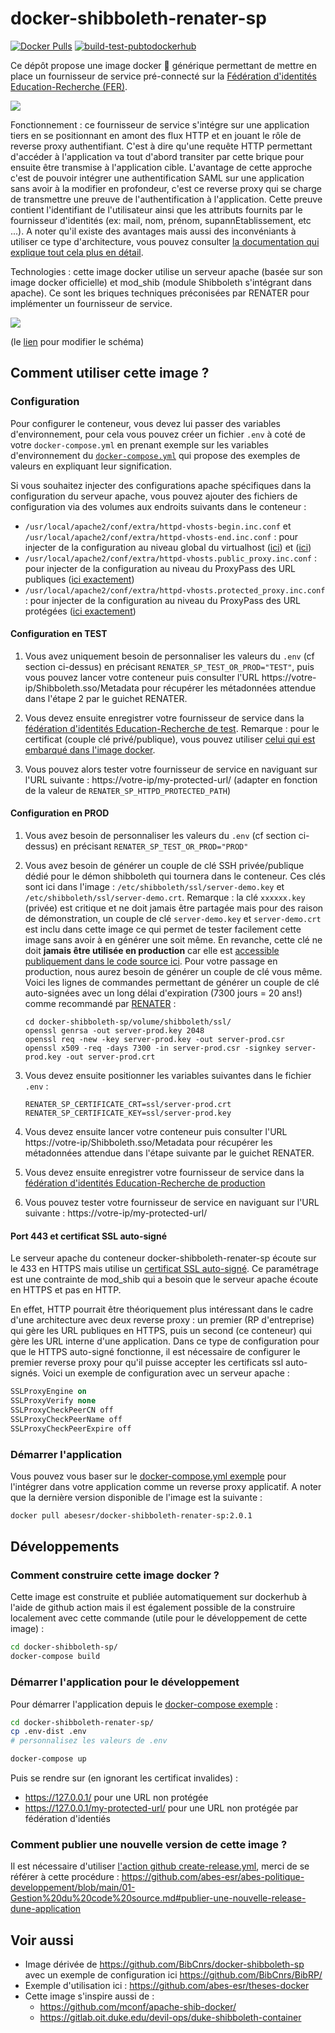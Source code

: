 # docker-shibboleth-renater-sp

[![Docker Pulls](https://img.shields.io/docker/pulls/abesesr/docker-shibboleth-renater-sp.svg)](https://hub.docker.com/r/abesesr/docker-shibboleth-renater-sp/) [![build-test-pubtodockerhub](https://github.com/abes-esr/docker-shibboleth-renater-sp/actions/workflows/build-test-pubtodockerhub.yml/badge.svg)](https://github.com/abes-esr/docker-shibboleth-renater-sp/actions/workflows/build-test-pubtodockerhub.yml)

Ce dépôt propose une image docker 🐳 générique permettant de mettre en place un fournisseur de service pré-connecté sur la [Fédération d'identités Education-Recherche (FER)](https://services.renater.fr/federation/index).

<img src="https://docs.google.com/drawings/d/e/2PACX-1vSTwzl0nQDoAVwzCUnAC9I5icDhcA2_YlHn6Glx1GFdiZSRFGdA9EPbeR50kMP6njUfsDeRut_L9aXJ/pub?w=301&amp;h=216">

Fonctionnement : ce fournisseur de service s'intégre sur une application tiers en se positionnant en amont des flux HTTP et en jouant le rôle de reverse proxy authentifiant. C'est à dire qu'une requête HTTP permettant d'accéder à l'application va tout d'abord transiter par cette brique pour ensuite être transmise à l'application cible. L'avantage de cette approche c'est de pouvoir intégrer une authentification SAML sur une application sans avoir à la modifier en profondeur, c'est ce reverse proxy qui se charge de transmettre une preuve de l'authentification à l'application. Cette preuve contient l'identifiant de l'utilisateur ainsi que les attributs fournits par le fournisseur d'identités (ex: mail, nom, prénom, supannEtablissement, etc ...). A noter qu'il existe des avantages mais aussi des inconvéniants à utiliser ce type d'architecture, vous pouvez consulter [la documentation qui explique tout cela plus en détail](https://services.renater.fr/federation/documentation/generale/shib-et-reverseproxy).

Technologies : cette image docker utilise un serveur apache (basée sur son image docker officielle) et mod_shib (module Shibboleth s'intégrant dans apache). Ce sont les briques techniques préconisées par RENATER pour implémenter un fournisseur de service.

<img src="https://docs.google.com/drawings/d/e/2PACX-1vRMfhC8StjZi8KUXUnAoQA7MJG4BymqQue0dIxnsR9-VchR9dJTOh3tRU8j_3ngpvPaU9rReELFVrG8/pub?w=945&amp;h=665">

(le [lien](https://docs.google.com/drawings/d/1lGluW3Kpq7p2j2Hx8SmAqkDAKFmw6Zu7P8YuhTPV0ew/edit) pour modifier le schéma)



## Comment utiliser cette image ?

### Configuration

Pour configurer le conteneur, vous devez lui passer des variables d'environnement, pour cela vous pouvez créer un fichier ``.env`` à coté de votre ``docker-compose.yml`` en prenant exemple sur les variables d'environnement du [``docker-compose.yml``](./docker-compose.yml) qui propose des exemples de valeurs en expliquant leur signification.

Si vous souhaitez injecter des configurations apache spécifiques dans la configuration du serveur apache, vous pouvez ajouter des fichiers de configuration via des volumes aux endroits suivants dans le conteneur :
- ``/usr/local/apache2/conf/extra/httpd-vhosts-begin.inc.conf`` et ``/usr/local/apache2/conf/extra/httpd-vhosts-end.inc.conf`` : pour injecter de la configuration au niveau global du virtualhost ([ici](./image/httpd-vhosts.conf#L53-L53)) et ([ici](./image/httpd-vhosts.conf#L109-L110)) 
- ``/usr/local/apache2/conf/extra/httpd-vhosts.public_proxy.inc.conf`` : pour injecter de la configuration au niveau du ProxyPass des URL publiques ([ici exactement](./image/httpd-vhosts.conf#L59))
- ``/usr/local/apache2/conf/extra/httpd-vhosts.protected_proxy.inc.conf`` : pour injecter de la configuration au niveau du ProxyPass des URL protégées ([ici exactement](./image/httpd-vhosts.conf#L91))


#### Configuration en TEST

1) Vous avez uniquement besoin de personnaliser les valeurs du ``.env`` (cf section ci-dessus) en précisant ``RENATER_SP_TEST_OR_PROD="TEST"``, puis vous pouvez lancer votre conteneur puis consulter l'URL https://votre-ip/Shibboleth.sso/Metadata pour récupérer les métadonnées attendue dans l'étape 2 par le guichet RENATER.

2) Vous devez ensuite enregistrer votre fournisseur de service dans la [fédération d'identités Education-Recherche de test](https://federation.renater.fr/registry?action=get_all). Remarque : pour le certificat (couple clé privé/publique), vous pouvez utiliser [celui qui est embarqué dans l'image docker](https://github.com/abes-esr/docker-shibboleth-renater-sp/tree/main/image/shibboleth/ssl).

3) Vous pouvez alors tester votre fournisseur de service en naviguant sur l'URL suivante : https://votre-ip/my-protected-url/ (adapter en fonction de la valeur de ``RENATER_SP_HTTPD_PROTECTED_PATH``)

#### Configuration en PROD

1) Vous avez besoin de personnaliser les valeurs du ``.env`` (cf section ci-dessus) en précisant ``RENATER_SP_TEST_OR_PROD="PROD"``

2) Vous avez besoin de générer un couple de clé SSH privée/publique dédié pour le démon shibboleth qui tournera dans le conteneur. Ces clés sont ici dans l'image : ``/etc/shibboleth/ssl/server-demo.key`` et ``/etc/shibboleth/ssl/server-demo.crt``. Remarque : la clé ``xxxxxx.key`` (privée) est critique et ne doit jamais être partagée mais pour des raison de démonstration, un couple de clé ``server-demo.key`` et ``server-demo.crt`` est inclu dans cette image ce qui permet de tester facilement cette image sans avoir à en générer une soit même. En revanche, cette clé ne doit **jamais être utilisée en production** car elle est [accessible publiquement dans le code source ici](https://github.com/abes-esr/docker-shibboleth-renater-sp/blob/main/image/shibboleth/ssl/server-demo.key). Pour votre passage en production, nous aurez besoin de générer un couple de clé vous même. Voici les lignes de commandes permettant de générer un couple de clé auto-signées avec un long délai d'expiration (7300 jours = 20 ans!) comme recommandé par [RENATER](https://services.renater.fr/federation/documentation/generale/certificats-saml#recommandations_techniques_pour_les_certificats) :
   ```
   cd docker-shibboleth-sp/volume/shibboleth/ssl/
   openssl genrsa -out server-prod.key 2048
   openssl req -new -key server-prod.key -out server-prod.csr
   openssl x509 -req -days 7300 -in server-prod.csr -signkey server-prod.key -out server-prod.crt
   ```
3) Vous devez ensuite positionner les variables suivantes dans le fichier ``.env`` :
   ```
   RENATER_SP_CERTIFICATE_CRT=ssl/server-prod.crt
   RENATER_SP_CERTIFICATE_KEY=ssl/server-prod.key
   ```

4) Vous devez ensuite lancer votre conteneur puis consulter l'URL https://votre-ip/Shibboleth.sso/Metadata pour récupérer les métadonnées attendue dans l'étape suivante par le guichet RENATER.

5) Vous devez ensuite enregistrer votre fournisseur de service dans la [fédération d'identités Education-Recherche de production](https://federation.renater.fr/registry?action=get_all)

6) Vous pouvez tester votre fournisseur de service en naviguant sur l'URL suivante : https://votre-ip/my-protected-url/

#### Port 443 et certificat SSL auto-signé

Le serveur apache du conteneur docker-shibboleth-renater-sp écoute sur le 433 en HTTPS mais utilise un [certificat SSL auto-signé](https://github.com/abes-esr/docker-shibboleth-renater-sp/blob/f07137eb54e5155f14d0e7266ee921deaf620ab8/image/httpd-vhosts.conf#L31-L36). Ce paramétrage est une contrainte de mod_shib qui a besoin que le serveur apache écoute en HTTPS et pas en HTTP.

En effet, HTTP pourrait être théoriquement plus intéressant dans le cadre d'une architecture avec deux reverse proxy : un premier (RP d'entreprise) qui gère les URL publiques en HTTPS, puis un second (ce conteneur) qui gère les URL interne d'une application. Dans ce type de configuration pour que le HTTPS auto-signé fonctionne, il est nécessaire de configurer le premier reverse proxy pour qu'il puisse accepter les certificats ssl auto-signés. Voici un exemple de configuration avec un serveur apache :
```apache
SSLProxyEngine on
SSLProxyVerify none
SSLProxyCheckPeerCN off
SSLProxyCheckPeerName off
SSLProxyCheckPeerExpire off
```


### Démarrer l'application

Vous pouvez vous baser sur le [docker-compose.yml exemple](https://github.com/abes-esr/docker-shibboleth-renater-sp/blob/main/docker-compose.yml) pour l'intégrer dans votre application comme un reverse proxy applicatif. A noter que la dernière version disponible de l'image est la suivante :
```bash
docker pull abesesr/docker-shibboleth-renater-sp:2.0.1
```

## Développements

### Comment construire cette image docker ?

Cette image est construite et publiée automatiquement sur dockerhub à l'aide de github action mais il est également possible de la construire localement avec cette commande (utile pour le développement de cette image) :
```bash
cd docker-shibboleth-sp/
docker-compose build
```

### Démarrer l'application pour le développement

Pour démarrer l'application depuis le [docker-compose exemple](https://github.com/abes-esr/docker-shibboleth-renater-sp/blob/main/docker-compose.yml) :
```bash
cd docker-shibboleth-renater-sp/
cp .env-dist .env
# personnalisez les valeurs de .env

docker-compose up
```

Puis se rendre sur (en ignorant les certificat invalides) :
- https://127.0.0.1/ pour une URL non protégée
- https://127.0.0.1/my-protected-url/ pour une URL non protégée par fédération d'identiés


### Comment publier une nouvelle version de cette image ?

Il est nécessaire d'utiliser [l'action github create-release.yml](https://github.com/abes-esr/docker-shibboleth-renater-sp/actions/workflows/create-release.yml), merci de se référer à cette procédure : https://github.com/abes-esr/abes-politique-developpement/blob/main/01-Gestion%20du%20code%20source.md#publier-une-nouvelle-release-dune-application

## Voir aussi

- Image dérivée de https://github.com/BibCnrs/docker-shibboleth-sp avec un exemple de configuration ici https://github.com/BibCnrs/BibRP/
- Exemple d'utilisation ici : https://github.com/abes-esr/theses-docker
- Cette image s'inspire aussi de :
  - https://github.com/mconf/apache-shib-docker/
  - https://gitlab.oit.duke.edu/devil-ops/duke-shibboleth-container


